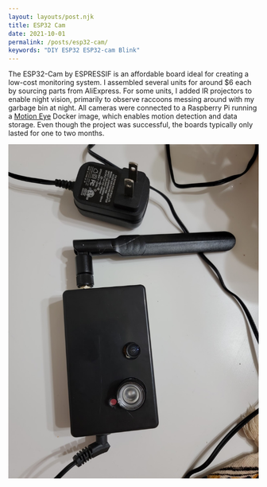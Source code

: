 ```yaml
---
layout: layouts/post.njk
title: ESP32 Cam
date: 2021-10-01
permalink: /posts/esp32-cam/
keywords: "DIY ESP32 ESP32-cam Blink"
---
```

The ESP32-Cam by ESPRESSIF is an affordable board ideal for creating a low-cost monitoring system. I assembled several units for around $6 each by sourcing parts from AliExpress. For some units, I added IR projectors to enable night vision, primarily to observe raccoons messing around with my garbage bin at night. All cameras were connected to a Raspberry Pi running a <a href="https://github.com/motioneye-project/motioneyeos" target="_blank">Motion Eye</a> Docker image, which enables motion detection and data storage. Even though the project was successful, the boards typically only lasted for one to two months.


![](image.png)